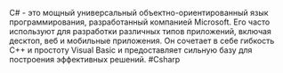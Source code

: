 C# - это мощный универсальный объектно-ориентированный язык программирования, разработанный компанией Microsoft. Его часто используют для разработки различных типов приложений, включая десктоп, веб и мобильные приложения. Он сочетает в себе гибкость С++ и простоту Visual Basic и предоставляет сильную базу для построения эффективных решений.
#Csharp